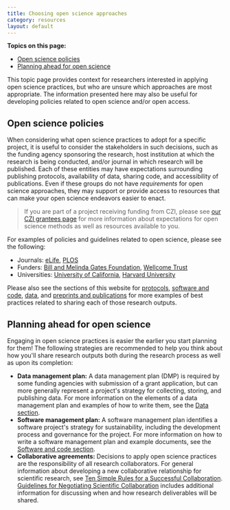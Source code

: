 ```yaml
---
title: Choosing open science approaches
category: resources
layout: default
---
```


**Topics on this page:**
- [Open science policies](#open-science-policies)
- [Planning ahead for open science](#planning-ahead-for-open-science)

This topic page provides context for researchers interested in applying open science practices,
but who are unsure which approaches are most appropriate.
The information presented here may also be useful for developing policies
related to open science and/or open access.

## Open science policies

When considering what open science practices to adopt for a specific project,
it is useful to consider the stakeholders in such decisions,
such as the funding agency sponsoring the research,
host institution at which the research is being conducted,
and/or journal in which research will be published.
Each of these entities may have expectations surrounding 
publishing protocols, availability of data,
sharing code, and accessibility of publications.
Even if these groups do not have *requirements*
for open science approaches,
they may support or provide access to resources that can make your open science endeavors easier to enact.

> If you are part of a project receiving funding from CZI,
> please see [our CZI grantees page](/open-science/czi-grantees/)
> for more information about expectations for open science methods
> as well as resources available to you.

For examples of policies and guidelines related to open science,
please see the following:

- Journals: [eLife](https://reviewer.elifesciences.org/author-guide/journal-policies),
[PLOS](https://plos.org/open-science/)
- Funders: [Bill and Melinda Gates Foundation](https://www.gatesfoundation.org/about/policies-and-resources/global-access-statement),
[Wellcome Trust](https://wellcome.org/grant-funding/guidance/open-access-guidance/open-access-policy)
- Universities: [University of California](https://osc.universityofcalifornia.edu/for-authors/),
[Harvard University](https://osc.hul.harvard.edu/policies/)

Please also see the sections of this website for [protocols](/open-science/protocols/overview/),
[software and code](/open-science/code/overview/),
[data](/open-science/data_sharing/overview/),
and [preprints and publications](/open-science/publications/overview/)
for more examples of best practices related to sharing each of those research outputs.

## Planning ahead for open science

Engaging in open science practices is easier the earlier you start planning for them!
The following strategies are recommended to help you think about how you'll share research outputs both during the research process as well as upon its completion:

- **Data management plan:** A data management plan (DMP) is required by some funding agencies with submission of a grant application, 
but can more generally represent a project's strategy for collecting, 
storing, and publishing data. 
For more information on the elements of a data management plan and examples of how to write them, 
see the [Data section](/open-science/data_sharing/overview#data-management-and-documentation).
- **Software management plan:** A software management plan identifies a software project's strategy for sustainability, 
including the development process and governance for the project. 
For more information on how to write a software management plan and example documents, 
see the [Software and code section](/open-science/code/os-projects/#planning-for-sustainability).
- **Collaborative agreements:** Decisions to apply open science practices are the responsibility of all research collaborators. 
For general information about developing a new collaborative relationship for scientific research,
see [Ten Simple Rules for a Successful Collaboration](https://journals.plos.org/ploscompbiol/article?id=10.1371/journal.pcbi.0030044).
[Guidelines for Negotiating Scientific Collaboration](https://journals.plos.org/plosbiology/article?id=10.1371/journal.pbio.0030217) 
includes additional information for discussing when and how research deliverables will be shared.
